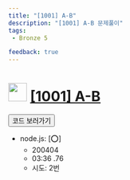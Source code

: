 ```yaml
---
title: "[1001] A-B"
description: "[1001] A-B 문제풀이"
tags: 
 - Bronze 5

feedback: true
---
```

<h1><img src="https://doky.space/assets/icpclev/b5.svg" height="37px"> <a href="http://icpc.me/1001">[1001] A-B</a></h1>

<a href="https://github.com/DokySp/acmicpc-practice/tree/master/1001"><button class="btn btn-info">코드 보러가기</button></a>

- node.js: [:o:]
  - 200404
  - 03:36 .76
  - 시도: 2번
